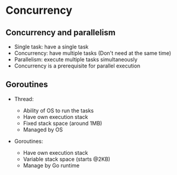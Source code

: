 # Concurrency

## Concurrency and parallelism
- Single task: have a single task
- Concurrency: have multiple tasks (Don't need at the same time)
- Parallelism: execute multiple tasks simultaneously
- Concurrency is a prerequisite for parallel execution
## Goroutines
- Thread:
  - Ability of OS to run the tasks
  - Have own execution stack
  - Fixed stack space (around 1MB)
  - Managed by OS

- Goroutines:
  - Have own execution stack
  - Variable stack space (starts @2KB)
  - Manage by Go runtime